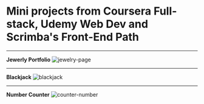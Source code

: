 # Mini projects from Coursera Full-stack, Udemy Web Dev and Scrimba's Front-End Path

---

**Jewerly Portfolio**
![jewelry-page](https://github.com/Jaycelab/Projects/blob/main/Coursera/mini_portfolio/images/mini-portfolio2.png)

---

**Blackjack**
![blackjack](https://github.com/Jaycelab/Projects/blob/main/Scrimba/blackjack_app/images/blackjack-finished.png)

---

**Number Counter**
![counter-number](https://github.com/Jaycelab/Projects/blob/main/Scrimba/countdown_app/images/counter-finished.png)
